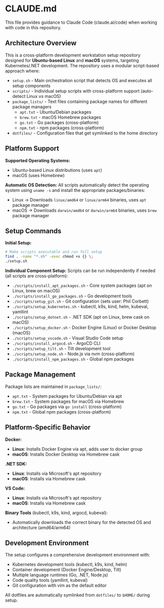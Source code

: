 # CLAUDE.md

This file provides guidance to Claude Code (claude.ai/code) when working with code in this repository.

## Architecture Overview

This is a cross-platform development workstation setup repository designed for **Ubuntu-based Linux** and **macOS** systems, targeting Kubernetes/.NET development. The repository uses a modular script-based approach where:

- `setup.sh` - Main orchestration script that detects OS and executes all setup components
- `scripts/` - Individual setup scripts with cross-platform support (auto-detect Linux vs macOS)
- `package_lists/` - Text files containing package names for different package managers
  - `apt.txt` - Ubuntu/Debian packages
  - `brew.txt` - macOS Homebrew packages
  - `go.txt` - Go packages (cross-platform)
  - `npm.txt` - npm packages (cross-platform)
- `dotfiles/` - Configuration files that get symlinked to the home directory

## Platform Support

**Supported Operating Systems:**
- Ubuntu-based Linux distributions (uses `apt`)
- macOS (uses Homebrew)

**Automatic OS Detection:**
All scripts automatically detect the operating system using `uname -s` and install the appropriate packages/binaries:
- Linux → Downloads `linux/amd64` or `linux/arm64` binaries, uses `apt` package manager
- macOS → Downloads `darwin/amd64` or `darwin/arm64` binaries, uses `brew` package manager

## Setup Commands

**Initial Setup:**
```bash
# Make scripts executable and run full setup
find . -name "*.sh" -exec chmod +x {} \;
./setup.sh
```

**Individual Component Setup:**
Scripts can be run independently if needed (all scripts are cross-platform):
- `./scripts/install_apt_packages.sh` - Core system packages (apt on Linux, brew on macOS)
- `./scripts/install_go_packages.sh` - Go development tools
- `./scripts/setup_git.sh` - Git configuration (sets user: Phil Corbett)
- `./scripts/setup_kubernetes.sh` - kubectl, k9s, kind, helm, kubeval, yamllint
- `./scripts/setup_dotnet.sh` - .NET SDK (apt on Linux, brew cask on macOS)
- `./scripts/setup_docker.sh` - Docker Engine (Linux) or Docker Desktop (macOS)
- `./scripts/setup_vscode.sh` - Visual Studio Code setup
- `./scripts/install_argocd.sh` - ArgoCD CLI
- `./scripts/setup_tilt.sh` - Tilt development tool
- `./scripts/setup_node.sh` - Node.js via nvm (cross-platform)
- `./scripts/install_npm_packages.sh` - Global npm packages

## Package Management

Package lists are maintained in `package_lists/`:
- `apt.txt` - System packages for Ubuntu/Debian via apt
- `brew.txt` - System packages for macOS via Homebrew
- `go.txt` - Go packages via `go install` (cross-platform)
- `npm.txt` - Global npm packages (cross-platform)

## Platform-Specific Behavior

**Docker:**
- **Linux**: Installs Docker Engine via apt, adds user to docker group
- **macOS**: Installs Docker Desktop via Homebrew cask

**.NET SDK:**
- **Linux**: Installs via Microsoft's apt repository
- **macOS**: Installs via Homebrew cask

**VS Code:**
- **Linux**: Installs via Microsoft's apt repository
- **macOS**: Installs via Homebrew cask

**Binary Tools** (kubectl, k9s, kind, argocd, kubeval):
- Automatically downloads the correct binary for the detected OS and architecture (amd64/arm64)

## Development Environment

The setup configures a comprehensive development environment with:
- Kubernetes development tools (kubectl, k9s, kind, helm)
- Container development (Docker Engine/Desktop, Tilt)
- Multiple language runtimes (Go, .NET, Node.js)
- Code quality tools (yamllint, kubeval)
- Git configuration with vim as the default editor

All dotfiles are automatically symlinked from `dotfiles/` to `$HOME/` during setup.